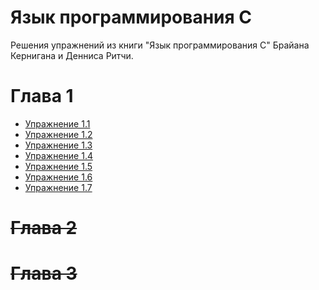 # Язык программирования C
Решения упражнений из книги "Язык программирования C" Брайана Кернигана и Денниса Ритчи.


<h1>Глава 1</h1>
<ul>
  <li>
    <a href="chapter-1/ex.1.1.c">Упражнение 1.1</a>
  </li>
  <li>
    <a href="chapter-1/ex.1.2.c">Упражнение 1.2</a>
  </li>
  <li>
    <a href="chapter-1/ex.1.3.c">Упражнение 1.3</a>
  </li>
  <li>
    <a href="chapter-1/ex.1.4.c">Упражнение 1.4</a>
  </li>
  <li>
    <a href="chapter-1/ex.1.5.c">Упражнение 1.5</a>
  </li>
   <li>
    <a href="chapter-1/ex.1.6.c">Упражнение 1.6</a>
  </li>
   <li>
    <a href="chapter-1/ex.1.7.c">Упражнение 1.7</a>
  </li>
</ul>

<s><h1>Глава 2</h1></s>
<s><h1>Глава 3</h1></s>

